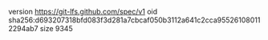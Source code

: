 version https://git-lfs.github.com/spec/v1
oid sha256:d693207318bfd083f3d281a7cbcaf050b3112a641c2cca955261080112294ab7
size 9345
